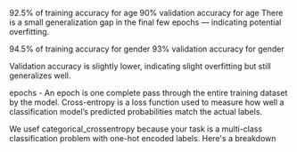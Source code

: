 92.5% of training accuracy for age
90% validation accuracy  for age
There is a small generalization gap in the final few epochs — indicating potential overfitting.


94.5% of training accuracy for gender
93% validation accuracy  for gender 


Validation accuracy is slightly lower, indicating slight overfitting but still generalizes well.

epochs - An epoch is one complete pass through the entire training dataset by the model.
Cross-entropy is a loss function used to measure how well a classification model’s predicted probabilities match the actual labels.

We usef categorical_crossentropy because your task is a multi-class classification problem with one-hot encoded labels. Here's a breakdown
